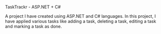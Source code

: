 TaskTrackr - ASP.NET + C#

A project I have created using ASP.NET and C# languages. In this project, I have applied various tasks like adding a task, deleting a task, editing a task and marking a task as done.
